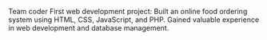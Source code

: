 Team coder
First web development project: Built an online food ordering system using HTML, CSS, JavaScript, and PHP. Gained valuable experience in web development and database management.
